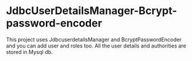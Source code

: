 # JdbcUserDetailsManager-Bcrypt-password-encoder
This project uses JdbcuserdetailsManager and BcryptPasswordEncoder and you can add user and roles too. All the user details and authorities are stored in Mysql db.
